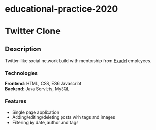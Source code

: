 # educational-practice-2020
# Twitter Clone

## Description
Twitter-like social network build with mentorship from [Exadel](https://www.exadel.com/) employees. 
### Technologies
**Frontend**: HTML, CSS, ES6 Javascript \
**Backend**: Java Servlets, MySQL
### Features
- Single page application
- Adding/editing/deleting posts with tags and images
- Filtering by date, author and tags
